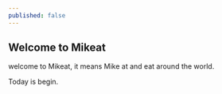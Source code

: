 ```yaml
---
published: false
---
```

## Welcome to Mikeat

welcome to Mikeat, it means Mike at and eat around the world.

Today is begin.